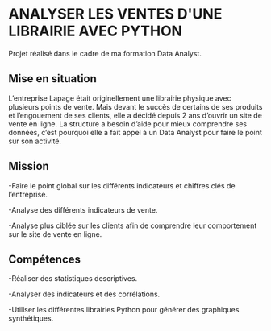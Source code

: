# ANALYSER LES VENTES D'UNE LIBRAIRIE AVEC PYTHON

Projet réalisé dans le cadre de ma formation Data Analyst. 

## Mise en situation

L’entreprise Lapage était originellement une librairie physique avec plusieurs points de vente. 
Mais devant le succès de certains de ses produits et l’engouement de ses clients, elle a décidé depuis 2 ans d’ouvrir un site de vente en ligne. 
La structure a besoin d’aide pour mieux comprendre ses données, c’est pourquoi elle a fait appel à un Data Analyst pour faire le point sur son activité. 

## Mission

-Faire le point global sur les différents indicateurs et chiffres clés de l’entreprise. 

-Analyse des différents indicateurs de vente.

-Analyse plus ciblée sur les clients afin de comprendre leur comportement sur le site de vente en ligne.   

## Compétences

-Réaliser des statistiques descriptives.

-Analyser des indicateurs et des corrélations. 

-Utiliser les différentes librairies Python pour générer des graphiques synthétiques. 


